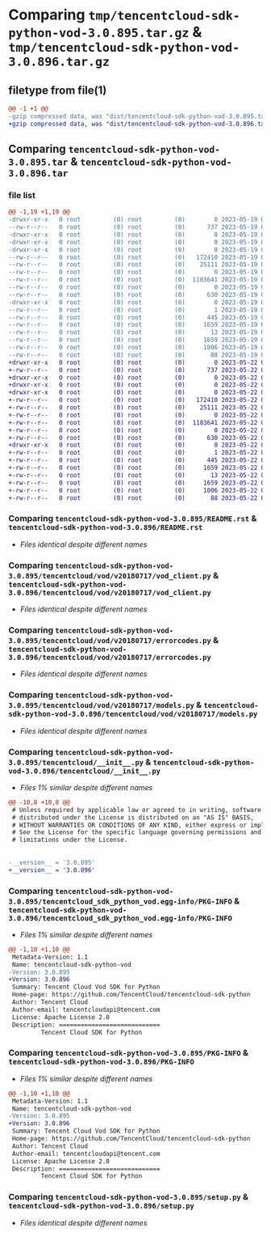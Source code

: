 # Comparing `tmp/tencentcloud-sdk-python-vod-3.0.895.tar.gz` & `tmp/tencentcloud-sdk-python-vod-3.0.896.tar.gz`

## filetype from file(1)

```diff
@@ -1 +1 @@
-gzip compressed data, was "dist/tencentcloud-sdk-python-vod-3.0.895.tar", last modified: Fri May 19 03:05:11 2023, max compression
+gzip compressed data, was "dist/tencentcloud-sdk-python-vod-3.0.896.tar", last modified: Mon May 22 00:37:14 2023, max compression
```

## Comparing `tencentcloud-sdk-python-vod-3.0.895.tar` & `tencentcloud-sdk-python-vod-3.0.896.tar`

### file list

```diff
@@ -1,19 +1,19 @@
-drwxr-xr-x   0 root         (0) root         (0)        0 2023-05-19 03:05:11.000000 tencentcloud-sdk-python-vod-3.0.895/
--rw-r--r--   0 root         (0) root         (0)      737 2023-05-19 03:05:11.000000 tencentcloud-sdk-python-vod-3.0.895/README.rst
-drwxr-xr-x   0 root         (0) root         (0)        0 2023-05-19 03:05:11.000000 tencentcloud-sdk-python-vod-3.0.895/tencentcloud/
-drwxr-xr-x   0 root         (0) root         (0)        0 2023-05-19 03:05:11.000000 tencentcloud-sdk-python-vod-3.0.895/tencentcloud/vod/
-drwxr-xr-x   0 root         (0) root         (0)        0 2023-05-19 03:05:11.000000 tencentcloud-sdk-python-vod-3.0.895/tencentcloud/vod/v20180717/
--rw-r--r--   0 root         (0) root         (0)   172410 2023-05-19 03:05:11.000000 tencentcloud-sdk-python-vod-3.0.895/tencentcloud/vod/v20180717/vod_client.py
--rw-r--r--   0 root         (0) root         (0)    25111 2023-05-19 03:05:11.000000 tencentcloud-sdk-python-vod-3.0.895/tencentcloud/vod/v20180717/errorcodes.py
--rw-r--r--   0 root         (0) root         (0)        0 2023-05-19 03:05:11.000000 tencentcloud-sdk-python-vod-3.0.895/tencentcloud/vod/v20180717/__init__.py
--rw-r--r--   0 root         (0) root         (0)  1183641 2023-05-19 03:05:11.000000 tencentcloud-sdk-python-vod-3.0.895/tencentcloud/vod/v20180717/models.py
--rw-r--r--   0 root         (0) root         (0)        0 2023-05-19 03:05:11.000000 tencentcloud-sdk-python-vod-3.0.895/tencentcloud/vod/__init__.py
--rw-r--r--   0 root         (0) root         (0)      630 2023-05-19 03:05:11.000000 tencentcloud-sdk-python-vod-3.0.895/tencentcloud/__init__.py
-drwxr-xr-x   0 root         (0) root         (0)        0 2023-05-19 03:05:11.000000 tencentcloud-sdk-python-vod-3.0.895/tencentcloud_sdk_python_vod.egg-info/
--rw-r--r--   0 root         (0) root         (0)        1 2023-05-19 03:05:11.000000 tencentcloud-sdk-python-vod-3.0.895/tencentcloud_sdk_python_vod.egg-info/dependency_links.txt
--rw-r--r--   0 root         (0) root         (0)      445 2023-05-19 03:05:11.000000 tencentcloud-sdk-python-vod-3.0.895/tencentcloud_sdk_python_vod.egg-info/SOURCES.txt
--rw-r--r--   0 root         (0) root         (0)     1659 2023-05-19 03:05:11.000000 tencentcloud-sdk-python-vod-3.0.895/tencentcloud_sdk_python_vod.egg-info/PKG-INFO
--rw-r--r--   0 root         (0) root         (0)       13 2023-05-19 03:05:11.000000 tencentcloud-sdk-python-vod-3.0.895/tencentcloud_sdk_python_vod.egg-info/top_level.txt
--rw-r--r--   0 root         (0) root         (0)     1659 2023-05-19 03:05:11.000000 tencentcloud-sdk-python-vod-3.0.895/PKG-INFO
--rw-r--r--   0 root         (0) root         (0)     1006 2023-05-19 03:05:11.000000 tencentcloud-sdk-python-vod-3.0.895/setup.py
--rw-r--r--   0 root         (0) root         (0)       88 2023-05-19 03:05:11.000000 tencentcloud-sdk-python-vod-3.0.895/setup.cfg
+drwxr-xr-x   0 root         (0) root         (0)        0 2023-05-22 00:37:14.000000 tencentcloud-sdk-python-vod-3.0.896/
+-rw-r--r--   0 root         (0) root         (0)      737 2023-05-22 00:37:14.000000 tencentcloud-sdk-python-vod-3.0.896/README.rst
+drwxr-xr-x   0 root         (0) root         (0)        0 2023-05-22 00:37:14.000000 tencentcloud-sdk-python-vod-3.0.896/tencentcloud/
+drwxr-xr-x   0 root         (0) root         (0)        0 2023-05-22 00:37:14.000000 tencentcloud-sdk-python-vod-3.0.896/tencentcloud/vod/
+drwxr-xr-x   0 root         (0) root         (0)        0 2023-05-22 00:37:14.000000 tencentcloud-sdk-python-vod-3.0.896/tencentcloud/vod/v20180717/
+-rw-r--r--   0 root         (0) root         (0)   172410 2023-05-22 00:37:14.000000 tencentcloud-sdk-python-vod-3.0.896/tencentcloud/vod/v20180717/vod_client.py
+-rw-r--r--   0 root         (0) root         (0)    25111 2023-05-22 00:37:14.000000 tencentcloud-sdk-python-vod-3.0.896/tencentcloud/vod/v20180717/errorcodes.py
+-rw-r--r--   0 root         (0) root         (0)        0 2023-05-22 00:37:14.000000 tencentcloud-sdk-python-vod-3.0.896/tencentcloud/vod/v20180717/__init__.py
+-rw-r--r--   0 root         (0) root         (0)  1183641 2023-05-22 00:37:14.000000 tencentcloud-sdk-python-vod-3.0.896/tencentcloud/vod/v20180717/models.py
+-rw-r--r--   0 root         (0) root         (0)        0 2023-05-22 00:37:14.000000 tencentcloud-sdk-python-vod-3.0.896/tencentcloud/vod/__init__.py
+-rw-r--r--   0 root         (0) root         (0)      630 2023-05-22 00:37:14.000000 tencentcloud-sdk-python-vod-3.0.896/tencentcloud/__init__.py
+drwxr-xr-x   0 root         (0) root         (0)        0 2023-05-22 00:37:14.000000 tencentcloud-sdk-python-vod-3.0.896/tencentcloud_sdk_python_vod.egg-info/
+-rw-r--r--   0 root         (0) root         (0)        1 2023-05-22 00:37:14.000000 tencentcloud-sdk-python-vod-3.0.896/tencentcloud_sdk_python_vod.egg-info/dependency_links.txt
+-rw-r--r--   0 root         (0) root         (0)      445 2023-05-22 00:37:14.000000 tencentcloud-sdk-python-vod-3.0.896/tencentcloud_sdk_python_vod.egg-info/SOURCES.txt
+-rw-r--r--   0 root         (0) root         (0)     1659 2023-05-22 00:37:14.000000 tencentcloud-sdk-python-vod-3.0.896/tencentcloud_sdk_python_vod.egg-info/PKG-INFO
+-rw-r--r--   0 root         (0) root         (0)       13 2023-05-22 00:37:14.000000 tencentcloud-sdk-python-vod-3.0.896/tencentcloud_sdk_python_vod.egg-info/top_level.txt
+-rw-r--r--   0 root         (0) root         (0)     1659 2023-05-22 00:37:14.000000 tencentcloud-sdk-python-vod-3.0.896/PKG-INFO
+-rw-r--r--   0 root         (0) root         (0)     1006 2023-05-22 00:37:14.000000 tencentcloud-sdk-python-vod-3.0.896/setup.py
+-rw-r--r--   0 root         (0) root         (0)       88 2023-05-22 00:37:14.000000 tencentcloud-sdk-python-vod-3.0.896/setup.cfg
```

### Comparing `tencentcloud-sdk-python-vod-3.0.895/README.rst` & `tencentcloud-sdk-python-vod-3.0.896/README.rst`

 * *Files identical despite different names*

### Comparing `tencentcloud-sdk-python-vod-3.0.895/tencentcloud/vod/v20180717/vod_client.py` & `tencentcloud-sdk-python-vod-3.0.896/tencentcloud/vod/v20180717/vod_client.py`

 * *Files identical despite different names*

### Comparing `tencentcloud-sdk-python-vod-3.0.895/tencentcloud/vod/v20180717/errorcodes.py` & `tencentcloud-sdk-python-vod-3.0.896/tencentcloud/vod/v20180717/errorcodes.py`

 * *Files identical despite different names*

### Comparing `tencentcloud-sdk-python-vod-3.0.895/tencentcloud/vod/v20180717/models.py` & `tencentcloud-sdk-python-vod-3.0.896/tencentcloud/vod/v20180717/models.py`

 * *Files identical despite different names*

### Comparing `tencentcloud-sdk-python-vod-3.0.895/tencentcloud/__init__.py` & `tencentcloud-sdk-python-vod-3.0.896/tencentcloud/__init__.py`

 * *Files 1% similar despite different names*

```diff
@@ -10,8 +10,8 @@
 # Unless required by applicable law or agreed to in writing, software
 # distributed under the License is distributed on an "AS IS" BASIS,
 # WITHOUT WARRANTIES OR CONDITIONS OF ANY KIND, either express or implied.
 # See the License for the specific language governing permissions and
 # limitations under the License.
 
 
-__version__ = '3.0.895'
+__version__ = '3.0.896'
```

### Comparing `tencentcloud-sdk-python-vod-3.0.895/tencentcloud_sdk_python_vod.egg-info/PKG-INFO` & `tencentcloud-sdk-python-vod-3.0.896/tencentcloud_sdk_python_vod.egg-info/PKG-INFO`

 * *Files 1% similar despite different names*

```diff
@@ -1,10 +1,10 @@
 Metadata-Version: 1.1
 Name: tencentcloud-sdk-python-vod
-Version: 3.0.895
+Version: 3.0.896
 Summary: Tencent Cloud Vod SDK for Python
 Home-page: https://github.com/TencentCloud/tencentcloud-sdk-python
 Author: Tencent Cloud
 Author-email: tencentcloudapi@tencent.com
 License: Apache License 2.0
 Description: ============================
         Tencent Cloud SDK for Python
```

### Comparing `tencentcloud-sdk-python-vod-3.0.895/PKG-INFO` & `tencentcloud-sdk-python-vod-3.0.896/PKG-INFO`

 * *Files 1% similar despite different names*

```diff
@@ -1,10 +1,10 @@
 Metadata-Version: 1.1
 Name: tencentcloud-sdk-python-vod
-Version: 3.0.895
+Version: 3.0.896
 Summary: Tencent Cloud Vod SDK for Python
 Home-page: https://github.com/TencentCloud/tencentcloud-sdk-python
 Author: Tencent Cloud
 Author-email: tencentcloudapi@tencent.com
 License: Apache License 2.0
 Description: ============================
         Tencent Cloud SDK for Python
```

### Comparing `tencentcloud-sdk-python-vod-3.0.895/setup.py` & `tencentcloud-sdk-python-vod-3.0.896/setup.py`

 * *Files identical despite different names*

